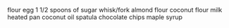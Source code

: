 flour
egg
1 1/2 spoons of sugar 
whisk/fork
almond flour
coconut flour
milk
heated pan
coconut oil
spatula
chocolate chips
maple syrup 
